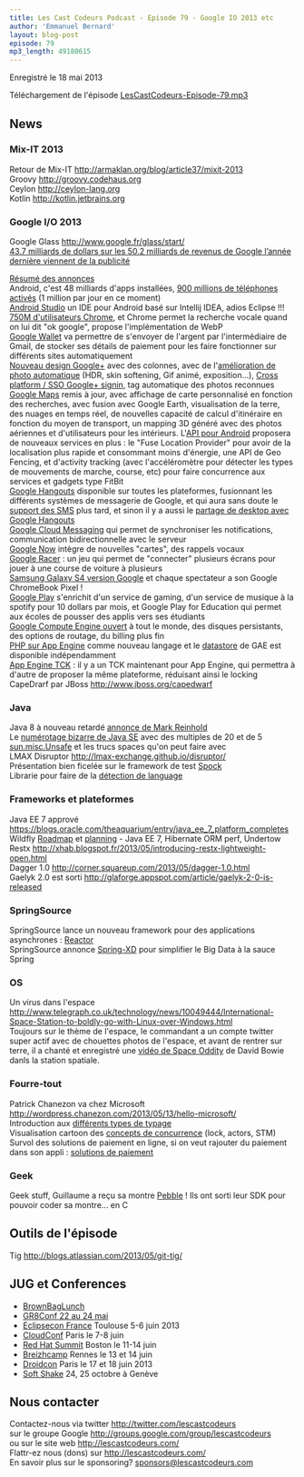 ```yaml
---
title: Les Cast Codeurs Podcast - Episode 79 - Google IO 2013 etc
author: 'Emmanuel Bernard'
layout: blog-post
episode: 79
mp3_length: 49180615
---
```

Enregistré le 18 mai 2013

Téléchargement de l'épisode [LesCastCodeurs-Episode-79.mp3](http://traffic.libsyn.com/lescastcodeurs/LesCastCodeurs-Episode-79.mp3)

## News

### Mix-IT 2013

Retour de Mix-IT <http://armaklan.org/blog/article37/mixit-2013>  
Groovy <http://groovy.codehaus.org>  
Ceylon <http://ceylon-lang.org>  
Kotlin <http://kotlin.jetbrains.org>  

### Google I/O 2013

Google Glass <http://www.google.fr/glass/start/>  
[43.7 milliards de dollars sur les 50.2 milliards  de revenus de Google l’année dernière viennent de la publicité](http://www.presse-citron.net/larry-page-en-passe-de-devenir-le-nouveau-steve-jobs)

[Résumé des annonces](http://googleblog.blogspot.fr/2013/05/live-from-google-io-mo-screens-mo.html)  
Android, c'est 48 milliards d'apps installées, [900 millions de téléphones activés](http://techcrunch.com/2013/05/15/google-announces-it-has-reached-900m-android-activations/) (1 million par jour en ce moment)  
[Android Studio](http://thenextweb.com/google/2013/05/15/google-announces-android-studio-an-ide-built-just-for-android-developers/) un IDE pour Android basé sur Intellij IDEA, adios Eclipse !!!  
[750M d'utilisateurs Chrome](http://techcrunch.com/2013/05/15/googles-chrome-browser-now-has-750-million-active-users/), et Chrome permet la recherche vocale quand on lui dit "ok google", propose l'implémentation de WebP  
[Google Wallet](http://techcrunch.com/2013/05/15/death-by-a-thousand-cuts-google-wallets-plan-to-take-on-paypal-leverages-chrome-android-google-gmail-more/) va permettre de s'envoyer de l'argent par l'intermédiaire de Gmail, de stocker ses détails de paiement pour les faire fonctionner sur différents sites automatiquement  
[Nouveau design Google+](http://techcrunch.com/2013/05/15/google-redesigns-its-stream-to-include-multi-column-google-now-esque-cards-auto-hashtags-and-more/) avec des colonnes, avec de l'[amélioration de photo automatique](http://techcrunch.com/2013/05/15/google-photos-can-now-automatically-create-animated-gifs-panoramas-hdr-images-and-better-group-shots/) (HDR, skin softening, Gif animé, exposition...), [Cross platform / SSO Google+ signin](http://googleplusplatform.blogspot.fr/2013/05/cross-platform-single-sign-on.html), tag automatique des photos reconnues  
[Google Maps](http://google-latlong.blogspot.fr/2013/05/meet-new-google-maps-map-for-every.html) remis à jour, avec affichage de carte personnalisé en fonction des recherches, avec fusion avec Google Earth, visualisation de la terre, des nuages en temps réel, de nouvelles capacité de calcul d'itinéraire en fonction du moyen de transport, un mapping 3D généré avec des photos aériennes et d'utilisateurs pour les intérieurs. L'[API pour Android](http://mashable.com/2013/05/15/google-location-services/) proposera de nouveaux services en plus : le "Fuse Location Provider" pour avoir de la localisation plus rapide et consommant moins d'énergie, une API de Geo Fencing, et d'activity tracking (avec l'accéléromètre pour détecter les types de mouvements de marche, course, etc) pour faire concurrence aux services et gadgets type FitBit  
[Google Hangouts](http://techcrunch.com/2013/05/15/google-hangouts-messaging-app/) disponible sur toutes les plateformes, fusionnant les différents systèmes de messagerie de Google, et qui aura sans doute le [support des SMS](http://thenextweb.com/google/2013/05/16/googles-hangouts-service-will-rival-imessage-with-support-for-sms-google-play-listing-reveals/) plus tard, et sinon il y a aussi le [partage de desktop avec Google Hangouts](http://www.theverge.com/2013/5/1/4291220/google-adds-remote-desktop-to-hangouts)  
[Google Cloud Messaging](http://mashable.com/2013/05/15/google-cloud-messaging-updates/) qui permet de synchroniser les notifications, communication bidirectionnelle avec le serveur  
[Google Now](http://insidesearch.blogspot.fr/2013/05/a-multi-screen-and-conversational.html) intègre de nouvelles "cartes", des rappels vocaux  
[Google Racer](http://www.theverge.com/2013/5/15/4333920/google-chrome-racer-experiment) : un jeu qui permet de "connecter" plusieurs écrans pour jouer à une course de voiture à plusieurs  
[Samsung Galaxy S4 version Google](http://www.theverge.com/2013/5/15/4333716/galaxy-s4-stock-android-google-io-2013) et chaque spectateur a son Google ChromeBook Pixel !  
[Google Play](http://officialandroid.blogspot.fr/2013/05/androidio-just-press-play.html) s'enrichit d'un service de gaming, d'un service de musique à la spotify pour 10 dollars par mois, et Google Play for Education qui permet aux écoles de pousser des applis vers ses étudiants  
[Google Compute Engine ouvert](http://www.engadget.com/2013/05/16/google-cloud-platform-compute-engine/) à tout le monde, des disques persistants, des options de routage, du billing plus fin  
[PHP sur App Engine](http://googlecloudplatform.blogspot.fr/2013/05/ushering-in-next-generation-of.html) comme nouveau langage et le [datastore](https://developers.google.com/datastore/) de GAE est disponible indépendamment  
[App Engine TCK](https://github.com/GoogleCloudPlatform/appengine-tck) : il y a un TCK maintenant pour App Engine, qui permettra à d'autre de proposer la même plateforme, réduisant ainsi le locking  
CapeDrarf par JBoss <http://www.jboss.org/capedwarf>  

### Java

Java 8 à nouveau retardé [annonce de Mark Reinhold](http://mreinhold.org/blog/secure-the-train)  
Le [numérotage bizarre de Java SE](http://www.infoq.com/news/2013/05/javse-versions) avec des multiples de 20 et de 5  
[sun.misc.Unsafe](http://mishadoff.github.io/blog/java-magic-part-4-sun-dot-misc-dot-unsafe/) et les trucs spaces qu'on peut faire avec  
LMAX Disruptor <http://lmax-exchange.github.io/disruptor/>  
Présentation bien ficelée sur le framework de test [Spock](http://www.infoq.com/presentations/Spock)  
Librarie pour faire de la [détection de language](https://code.google.com/p/language-detection/)  

### Frameworks et plateformes

Java EE 7 apprové <https://blogs.oracle.com/theaquarium/entry/java_ee_7_platform_completes>  
Wildfly [Roadmap](https://issues.jboss.org/browse/WFLY?selectedTab=com.atlassian.jira.plugin.system.project%3Aroadmap-panel) et [planning](http://lists.jboss.org/pipermail/wildfly-dev/2013-May/000062.html) - Java EE 7, Hibernate ORM perf, Undertow   
Restx <http://xhab.blogspot.fr/2013/05/introducing-restx-lightweight-open.html>  
Dagger 1.0 <http://corner.squareup.com/2013/05/dagger-1.0.html>  
Gaelyk 2.0 est sorti <http://glaforge.appspot.com/article/gaelyk-2-0-is-released>  

### SpringSource

SpringSource lance un nouveau framework pour des applications asynchrones : [Reactor](http://www.springsource.org/node/22606)  
SpringSource annonce [Spring-XD](http://blog.springsource.org/2013/04/23/introducing-spring-xd/) pour simplifier le Big Data à la sauce Spring  

### OS

Un virus dans l'espace <http://www.telegraph.co.uk/technology/news/10049444/International-Space-Station-to-boldly-go-with-Linux-over-Windows.html>  
Toujours sur le thème de l'espace, le commandant a un compte twitter super actif avec de chouettes photos de l'espace, et avant de rentrer sur terre, il a chanté et enregistré une [vidéo de Space Oddity](http://www.youtube.com/watch?v=KaOC9danxNo) de David Bowie danls la station spatiale.

### Fourre-tout

Patrick Chanezon va chez Microsoft <http://wordpress.chanezon.com/2013/05/13/hello-microsoft/>  
Introduction aux [différents types de typage](http://coding.smashingmagazine.com/2013/04/18/introduction-to-programming-type-systems/)   
Visualisation cartoon des [concepts de concurrence](http://adit.io/posts/2013-05-15-Locks,-Actors,-And-STM-In-Pictures.html) (lock, actors, STM)  
Survol des solutions de paiement en ligne, si on veut rajouter du paiement dans son appli : [solutions de paiement](http://www.epseelon.com/2013/04/17/payment-processing-landscape-in-europe/)

### Geek
 
Geek stuff, Guillaume a reçu sa montre [Pebble](http://getpebble.com/) ! Ils ont sorti leur SDK pour pouvoir coder sa montre... en C

## Outils de l'épisode

Tig <http://blogs.atlassian.com/2013/05/git-tig/>

## JUG et Conferences

- [BrownBagLunch](Brownbaglunch.fr)
- [GR8Conf 22 au 24 mai](http://gr8conf.eu/index)
- [Eclipsecon France](http://www.eclipsecon.org/france2013/) Toulouse 5-6 juin 2013
- [CloudConf](http://www.cloudconf.eu) Paris le 7-8 juin
- [Red Hat Summit](http://www.redhat.com/summit/) Boston le 11-14 juin
- [Breizhcamp](http://www.breizhcamp.org) Rennes le 13 et 14 juin
- [Droidcon](http://fr.droidcon.com/2013/) Paris le 17 et 18 juin 2013
- [Soft Shake](http://soft-shake.ch) 24, 25 octobre à Genève

## Nous contacter

Contactez-nous via twitter <http://twitter.com/lescastcodeurs>  
sur le groupe Google <http://groups.google.com/group/lescastcodeurs>  
ou sur le site web <http://lescastcodeurs.com/>  
Flattr-ez nous (dons) sur <http://lescastcodeurs.com/>  
En savoir plus sur le sponsoring? sponsors@lescastcodeurs.com
